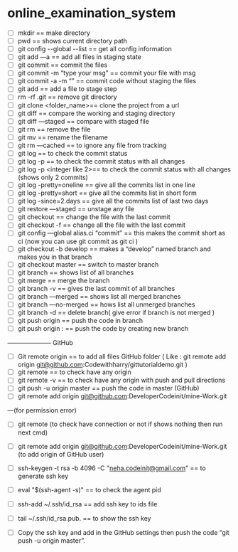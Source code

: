 # online_examination_system

- [ ] mkdir <path> ==  make directory
- [ ] pwd == shows current directory path
- [ ] git config --global --list  == get all config information
- [ ] git add —a  == add all files in staging state
- [ ] git commit == commit the files
- [ ] git commit -m “type your msg”  == commit your file with msg
- [ ] git commit -a -m  “<message>” == commit code without staging the files
- [ ] git add <filename> ==  add a file to stage step
- [ ] rm -rf .git == remove git directory
- [ ] git clone <url> <folder_name>== clone the project from a url
- [ ] git diff == compare the working and staging directory
- [ ] git diff —staged == compare with staged file
- [ ] git rm <filename> == remove the file
- [ ] git mv <filename> <new filename> == rename the filename
- [ ] git rm —cached == to ignore any file from tracking
- [ ] git log == to check the commit status
- [ ] git log -p == to check the commit status with all changes
- [ ] git log -p <integer like 2>== to check the commit status with all changes (shows only 2 commits)
- [ ] git log -pretty=oneline == give all the commits list in one line
- [ ] git log -pretty=short == give all the commits list in short form
- [ ] git log -since=2.days == give all the commits list of last two days
- [ ] git restore —staged <filename> == unstage any file
- [ ] git checkout <filename> == change the file with the last commit
- [ ] git checkout -f == change all the file with the last commit
- [ ] git config —global alias.ci “commit”  == this makes the commit short as ci (now you can use git commit as git ci )
- [ ] git checkout -b develop == makes a “develop” named branch and makes you in that branch 
- [ ] git checkout master == switch to master branch 
- [ ] git branch == shows list of all branches
- [ ] git merge <branch name want to merge in master>  == merge the branch
- [ ] git branch -v == gives the last commit of all branches
- [ ] git branch —merged == shows list all merged branches
- [ ] git branch —no-merged == hows list all unmerged branches
- [ ] git branch -d <branch name> == delete branch( give error if branch is not merged )
- [ ] git push origin <branch name> == push the code in branch
- [ ] git push origin <branch name> :<new branch name> == push the code <branch name > by creating new branch <new branch name>

——————— GitHub
- [ ] Git remote origin <github folder path> == to add all files GitHub folder  (      Like : git remote add origin git@github.com:Codewithharry/gittutorialdemo.git   )
- [ ] git remote  ==  to check have any origin
- [ ] git remote  -v ==  to check have any origin with push and pull directions
- [ ] git push -u origin master == push the code in master (GitHub)
- [ ] git remote add origin git@github.com:DeveloperCodeinit/mine-Work.git 

—(for permission error)
- [ ] git remote (to check have connection or not if shows nothing then run next cmd)
- [ ] git remote add origin git@github.com:DeveloperCodeinit/mine-Work.git  (to add origin of GitHub user)
- [ ] ssh-keygen -t rsa -b 4096 -C "neha.codeinit@gmail.com" == to generate ssh key
- [ ] eval "$(ssh-agent -s)"  == to check the agent pid
- [ ] ssh-add ~/.ssh/id_rsa   == add ssh key to ids file
- [ ] tail ~/.ssh/id_rsa.pub. == to show the ssh key
- [ ] Copy the ssh key and add in the GitHub settings then push the code “git push -u origin master”.

